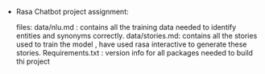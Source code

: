 - Rasa Chatbot project assignment:

	files:
	data/nlu.md : contains all the training data needed to identify entities and synonyms correctly.
	data/stories.md: contains all the stories used to train the model , have used rasa interactive to generate these stories.
	Requirements.txt : version info for all packages needed to build thi project
